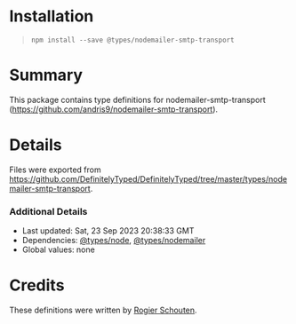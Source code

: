 # Installation
> `npm install --save @types/nodemailer-smtp-transport`

# Summary
This package contains type definitions for nodemailer-smtp-transport (https://github.com/andris9/nodemailer-smtp-transport).

# Details
Files were exported from https://github.com/DefinitelyTyped/DefinitelyTyped/tree/master/types/nodemailer-smtp-transport.

### Additional Details
 * Last updated: Sat, 23 Sep 2023 20:38:33 GMT
 * Dependencies: [@types/node](https://npmjs.com/package/@types/node), [@types/nodemailer](https://npmjs.com/package/@types/nodemailer)
 * Global values: none

# Credits
These definitions were written by [Rogier Schouten](https://github.com/rogierschouten).
